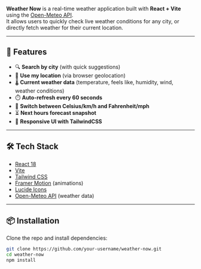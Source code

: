 
**Weather Now** is a real-time weather application built with **React + Vite** using the [Open-Meteo API](https://open-meteo.com/).  
It allows users to quickly check live weather conditions for any city, or directly fetch weather for their current location.

---

## 🚀 Features
- 🔍 **Search by city** (with quick suggestions)
- 📍 **Use my location** (via browser geolocation)
- 🌡️ **Current weather data** (temperature, feels like, humidity, wind, weather conditions)
- ⏱️ **Auto-refresh every 60 seconds**
- 🔄 **Switch between Celsius/km/h and Fahrenheit/mph**
- ⏳ **Next hours forecast snapshot**
- 📱 **Responsive UI with TailwindCSS**

---

## 🛠️ Tech Stack
- [React 18](https://react.dev/)
- [Vite](https://vitejs.dev/)
- [Tailwind CSS](https://tailwindcss.com/)
- [Framer Motion](https://www.framer.com/motion/) (animations)
- [Lucide Icons](https://lucide.dev/)
- [Open-Meteo API](https://open-meteo.com/) (weather data)

---

## 📦 Installation

Clone the repo and install dependencies:

```bash
git clone https://github.com/your-username/weather-now.git
cd weather-now
npm install
